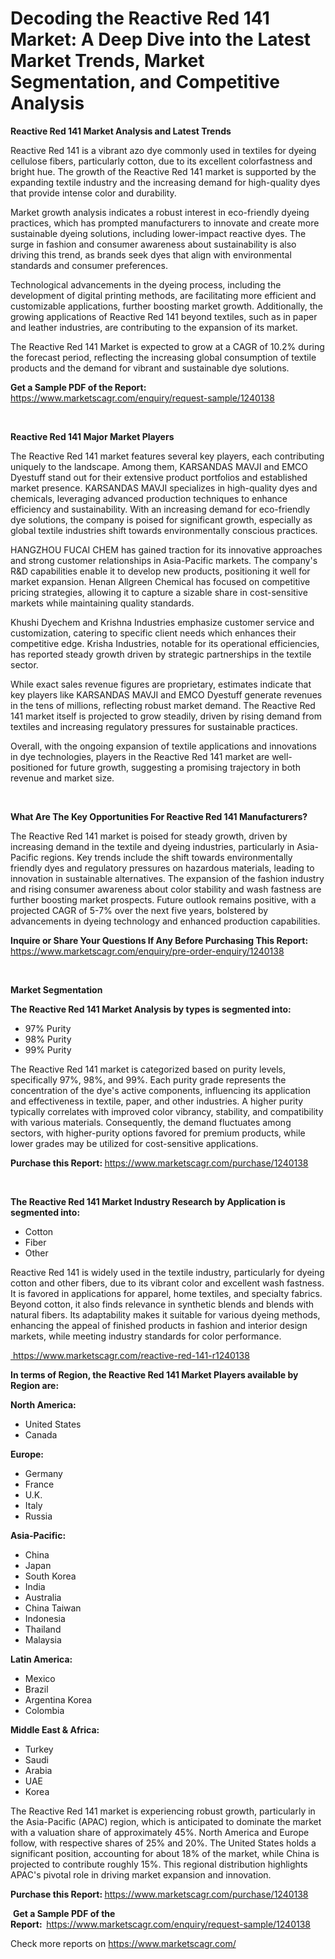 <p><h1>Decoding the Reactive Red 141 Market: A Deep Dive into the Latest Market Trends, Market Segmentation, and Competitive Analysis</h1></p><p><strong>Reactive Red 141 Market Analysis and Latest Trends</strong></p>
<p><p>Reactive Red 141 is a vibrant azo dye commonly used in textiles for dyeing cellulose fibers, particularly cotton, due to its excellent colorfastness and bright hue. The growth of the Reactive Red 141 market is supported by the expanding textile industry and the increasing demand for high-quality dyes that provide intense color and durability.</p><p>Market growth analysis indicates a robust interest in eco-friendly dyeing practices, which has prompted manufacturers to innovate and create more sustainable dyeing solutions, including lower-impact reactive dyes. The surge in fashion and consumer awareness about sustainability is also driving this trend, as brands seek dyes that align with environmental standards and consumer preferences.</p><p>Technological advancements in the dyeing process, including the development of digital printing methods, are facilitating more efficient and customizable applications, further boosting market growth. Additionally, the growing applications of Reactive Red 141 beyond textiles, such as in paper and leather industries, are contributing to the expansion of its market.</p><p>The Reactive Red 141 Market is expected to grow at a CAGR of 10.2% during the forecast period, reflecting the increasing global consumption of textile products and the demand for vibrant and sustainable dye solutions.</p></p>
<p><strong>Get a Sample PDF of the Report:&nbsp;</strong> <a href="https://www.marketscagr.com/enquiry/request-sample/1240138?utm_campaign=2097&utm_medium=2&utm_source=Github&utm_content=ia&utm_term=02042025&utm_id=reactive-red-141">https://www.marketscagr.com/enquiry/request-sample/1240138</a></p>
<p>&nbsp;</p>
<p><strong>Reactive Red 141 Major Market Players</strong></p>
<p><p>The Reactive Red 141 market features several key players, each contributing uniquely to the landscape. Among them, KARSANDAS MAVJI and EMCO Dyestuff stand out for their extensive product portfolios and established market presence. KARSANDAS MAVJI specializes in high-quality dyes and chemicals, leveraging advanced production techniques to enhance efficiency and sustainability. With an increasing demand for eco-friendly dye solutions, the company is poised for significant growth, especially as global textile industries shift towards environmentally conscious practices.</p><p>HANGZHOU FUCAI CHEM has gained traction for its innovative approaches and strong customer relationships in Asia-Pacific markets. The company's R&D capabilities enable it to develop new products, positioning it well for market expansion. Henan Allgreen Chemical has focused on competitive pricing strategies, allowing it to capture a sizable share in cost-sensitive markets while maintaining quality standards.</p><p>Khushi Dyechem and Krishna Industries emphasize customer service and customization, catering to specific client needs which enhances their competitive edge. Krisha Industries, notable for its operational efficiencies, has reported steady growth driven by strategic partnerships in the textile sector.</p><p>While exact sales revenue figures are proprietary, estimates indicate that key players like KARSANDAS MAVJI and EMCO Dyestuff generate revenues in the tens of millions, reflecting robust market demand. The Reactive Red 141 market itself is projected to grow steadily, driven by rising demand from textiles and increasing regulatory pressures for sustainable practices.</p><p>Overall, with the ongoing expansion of textile applications and innovations in dye technologies, players in the Reactive Red 141 market are well-positioned for future growth, suggesting a promising trajectory in both revenue and market size.</p></p>
<p>&nbsp;</p>
<p><strong>What Are The Key Opportunities For Reactive Red 141 Manufacturers?</strong></p>
<p><p>The Reactive Red 141 market is poised for steady growth, driven by increasing demand in the textile and dyeing industries, particularly in Asia-Pacific regions. Key trends include the shift towards environmentally friendly dyes and regulatory pressures on hazardous materials, leading to innovation in sustainable alternatives. The expansion of the fashion industry and rising consumer awareness about color stability and wash fastness are further boosting market prospects. Future outlook remains positive, with a projected CAGR of 5-7% over the next five years, bolstered by advancements in dyeing technology and enhanced production capabilities.</p></p>
<p><strong>Inquire or Share Your Questions If Any Before Purchasing This Report:</strong> <a href="https://www.marketscagr.com/enquiry/pre-order-enquiry/1240138?utm_campaign=2097&utm_medium=2&utm_source=Github&utm_content=ia&utm_term=02042025&utm_id=reactive-red-141">https://www.marketscagr.com/enquiry/pre-order-enquiry/1240138</a></p>
<p>&nbsp;</p>
<p><strong>Market Segmentation</strong></p>
<p><strong>The Reactive Red 141 Market Analysis by types is segmented into:</strong></p>
<p><ul><li>97% Purity</li><li>98% Purity</li><li>99% Purity</li></ul></p>
<p><p>The Reactive Red 141 market is categorized based on purity levels, specifically 97%, 98%, and 99%. Each purity grade represents the concentration of the dye's active components, influencing its application and effectiveness in textile, paper, and other industries. A higher purity typically correlates with improved color vibrancy, stability, and compatibility with various materials. Consequently, the demand fluctuates among sectors, with higher-purity options favored for premium products, while lower grades may be utilized for cost-sensitive applications.</p></p>
<p><strong>Purchase this Report:&nbsp;</strong><a href="https://www.marketscagr.com/purchase/1240138?utm_campaign=2097&utm_medium=2&utm_source=Github&utm_content=ia&utm_term=02042025&utm_id=reactive-red-141">https://www.marketscagr.com/purchase/1240138</a></p>
<p>&nbsp;</p>
<p><strong>The Reactive Red 141 Market Industry Research by Application is segmented into:</strong></p>
<p><ul><li>Cotton</li><li>Fiber</li><li>Other</li></ul></p>
<p><p>Reactive Red 141 is widely used in the textile industry, particularly for dyeing cotton and other fibers, due to its vibrant color and excellent wash fastness. It is favored in applications for apparel, home textiles, and specialty fabrics. Beyond cotton, it also finds relevance in synthetic blends and blends with natural fibers. Its adaptability makes it suitable for various dyeing methods, enhancing the appeal of finished products in fashion and interior design markets, while meeting industry standards for color performance.</p></p>
<p><a href="https://www.marketscagr.com/reactive-red-141-r1240138?utm_campaign=2097&utm_medium=2&utm_source=Github&utm_content=ia&utm_term=02042025&utm_id=reactive-red-141">&nbsp;https://www.marketscagr.com/reactive-red-141-r1240138</a></p>
<p><strong>In terms of Region, the Reactive Red 141 Market Players available by Region are:</strong></p>
<p>
    <p> <strong> North America: </strong>
        <ul>
            <li>United States</li>
            <li>Canada</li>
        </ul>
        </p> 
    <p> <strong> Europe: </strong>
        <ul>
            <li>Germany</li>
            <li>France</li>
            <li>U.K.</li>
            <li>Italy</li>
            <li>Russia</li>
        </ul>
        </p> 
    <p> <strong> Asia-Pacific: </strong>
        <ul>
            <li>China</li>
            <li>Japan</li>
            <li>South Korea</li>
            <li>India</li>
            <li>Australia</li>
            <li>China Taiwan</li>
            <li>Indonesia</li>
            <li>Thailand</li>
            <li>Malaysia</li>
        </ul>
        </p> 
    <p> <strong> Latin America: </strong>
        <ul>
            <li>Mexico</li>
            <li>Brazil</li>
            <li>Argentina Korea</li>
            <li>Colombia</li>
        </ul>
        </p> 
    <p> <strong> Middle East & Africa: </strong>
        <ul>
            <li>Turkey</li>
            <li>Saudi</li>
            <li>Arabia</li>
            <li>UAE</li>
            <li>Korea</li>
        </ul>
    </p>
    </p>
<p><p>The Reactive Red 141 market is experiencing robust growth, particularly in the Asia-Pacific (APAC) region, which is anticipated to dominate the market with a valuation share of approximately 45%. North America and Europe follow, with respective shares of 25% and 20%. The United States holds a significant position, accounting for about 18% of the market, while China is projected to contribute roughly 15%. This regional distribution highlights APAC's pivotal role in driving market expansion and innovation.</p></p>
<p><strong>Purchase this Report: </strong><a href="https://www.marketscagr.com/purchase/1240138?utm_campaign=2097&utm_medium=2&utm_source=Github&utm_content=ia&utm_term=02042025&utm_id=reactive-red-141">https://www.marketscagr.com/purchase/1240138</a></p>
<p>&nbsp;<strong>Get a Sample PDF of the Report:&nbsp;&nbsp;</strong><a href="https://www.marketscagr.com/enquiry/request-sample/1240138?utm_campaign=2097&utm_medium=2&utm_source=Github&utm_content=ia&utm_term=02042025&utm_id=reactive-red-141">https://www.marketscagr.com/enquiry/request-sample/1240138</a></p>
<p><strong></strong></p>
<p>Check more reports on <a href="https://www.marketscagr.com/?utm_campaign=2097&utm_medium=2&utm_source=Github&utm_content=ia&utm_term=02042025&utm_id=reactive-red-141">https://www.marketscagr.com/</a></p>